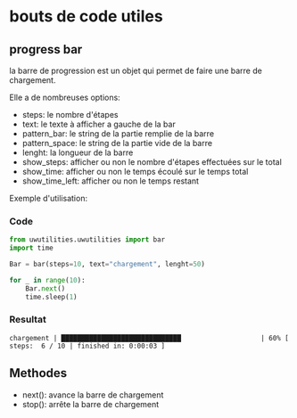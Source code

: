 # bouts de code utiles

## __progress bar__
la barre de progression est un objet qui permet de faire une barre de chargement. 

Elle a de nombreuses options:

- steps: le nombre d'étapes
- text: le texte à afficher a gauche de la bar
- pattern_bar: le string de la partie remplie de la barre
- pattern_space: le string de la partie vide de la barre
- lenght: la longueur de la barre
- show_steps: afficher ou non le nombre d'étapes effectuées sur le total
- show_time: afficher ou non le temps écoulé sur le temps total
- show_time_left: afficher ou non le temps restant

Exemple d'utilisation:

### Code

```python
from uwutilities.uwutilities import bar
import time

Bar = bar(steps=10, text="chargement", lenght=50)

for _ in range(10):
    Bar.next()
    time.sleep(1)
```
### Resultat
```
chargement | ██████████████████████████████                    | 60% [ steps:  6 / 10 | finished in: 0:00:03 ]
```


## Methodes

- next(): avance la barre de chargement
- stop(): arrête la barre de chargement